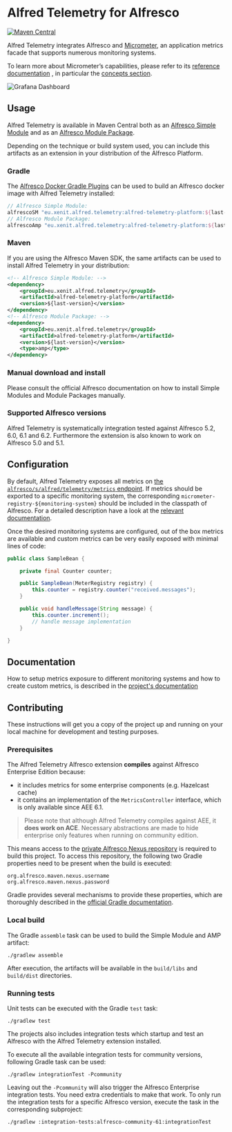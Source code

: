 # Alfred Telemetry for Alfresco

[![Maven Central](https://img.shields.io/maven-central/v/eu.xenit.alfred.telemetry/alfred-telemetry-platform.svg)](http://search.maven.org/#search%7Cga%7C1%7Cg%3A%22eu.xenit.alfred.telemetry%22%20AND%20a%3A%22alfred-telemetry-platform%22)

Alfred Telemetry integrates Alfresco and [Micrometer](https://micrometer.io/), an application metrics facade that
supports numerous monitoring systems.

To learn more about Micrometer’s capabilities, please refer to its [reference documentation](https://micrometer.io/docs)
, in particular the [concepts section](https://micrometer.io/docs/concepts).

![Grafana Dashboard](docs/images/grafanana.png)

## Usage

Alfred Telemetry is available in Maven Central both as an
[Alfresco Simple Module](https://docs.alfresco.com/6.1/concepts/dev-extensions-packaging-techniques-jar-files.html) and as an
[Alfresco Module Package](https://docs.alfresco.com/6.1/concepts/dev-extensions-packaging-techniques-amps.html).

Depending on the technique or build system used, you can include this artifacts as an extension in your
distribution of the Alfresco Platform.

### Gradle

The [Alfresco Docker Gradle Plugins](https://github.com/xenit-eu/alfresco-docker-gradle-plugin) can be
used to build an Alfresco docker image with Alfred Telemetry installed:

```groovy
// Alfresco Simple Module: 
alfrescoSM "eu.xenit.alfred.telemetry:alfred-telemetry-platform:${last-version}"
// Alfresco Module Package:
alfrescoAmp "eu.xenit.alfred.telemetry:alfred-telemetry-platform:${last-version}@amp"
```

### Maven

If you are using the Alfresco Maven SDK, the same artifacts can be used to install Alfred Telemetry
in your distribution:

```xml
<!-- Alfresco Simple Module: -->
<dependency>
    <groupId>eu.xenit.alfred.telemetry</groupId>
    <artifactId>alfred-telemetry-platform</artifactId>
    <version>${last-version}</version>
</dependency>
<!-- Alfresco Module Package: -->
<dependency>
    <groupId>eu.xenit.alfred.telemetry</groupId>
    <artifactId>alfred-telemetry-platform</artifactId>
    <version>${last-version}</version>
    <type>amp</type>
</dependency>
```

### Manual download and install
Please consult the official Alfresco documentation on how to install Simple Modules and Module Packages manually.

### Supported Alfresco versions

Alfred Telemetry is systematically integration tested against Alfresco 5.2, 6.0, 6.1 and 6.2.
Furthermore the extension is also known to work on Alfresco 5.0 and 5.1.


## Configuration

By default, Alfred Telemetry exposes all metrics on
[the `alfresco/s/alfred/telemetry/metrics` endpoint](docs/README.md#metrics-endpoint). If
metrics should be exported to a specific monitoring system, the corresponding
`micrometer-registry-${monitoring-system}` should be included in the classpath of Alfresco. For a detailed
description have a look at the [relevant documentation](docs/README.md#supported-monitoring-systems).

Once the desired monitoring systems are configured, out of the box metrics are available and custom
metrics can be very easily exposed with minimal lines of code:

```java
public class SampleBean {

    private final Counter counter;

    public SampleBean(MeterRegistry registry) {
        this.counter = registry.counter("received.messages");
    }

    public void handleMessage(String message) {
        this.counter.increment();
        // handle message implementation
    }

}
```

## Documentation

How to setup metrics exposure to different monitoring systems and how to create custom metrics, is described
in the [project's documentation](docs)


## Contributing

These instructions will get you a copy of the project up and running on your local machine for development and
testing purposes.

### Prerequisites

The Alfred Telemetry Alfresco extension **compiles** against Alfresco Enterprise Edition because:
* it includes metrics for some enterprise components (e.g. Hazelcast cache)
* it contains an implementation of the `MetricsController` interface, which is only available since AEE 6.1.

> Please note that although Alfred Telemetry compiles against AEE, it **does work on ACE**. Necessary abstractions
> are made to hide enterprise only features when running on community edition.

This means access to the [private Alfresco Nexus repository](https://artifacts.alfresco.com/nexus/content/groups/private)
is required to build this project. To access this repository, the following two Gradle properties need to
be present when the build is executed:

```properties
org.alfresco.maven.nexus.username
org.alfresco.maven.nexus.password
```

Gradle provides several mechanisms to provide these properties, which are thoroughly described in the
[official Gradle documentation](https://docs.gradle.org/current/userguide/build_environment.html#sec:gradle_configuration_properties).

### Local build

The Gradle `assemble` task can be used to build the Simple Module and AMP artifact:

```
./gradlew assemble
```

After execution, the artifacts will be available in the `build/libs` and `build/dist` directories.

### Running tests

Unit tests can be executed with the Gradle `test` task:

```
./gradlew test
```

The projects also includes integration tests which startup and test
an Alfresco with the Alfred Telemetry extension installed.

To execute all the available integration tests for community versions, following Gradle task can be used:

```
./gradlew integrationTest -Pcommunity
```

Leaving out the `-Pcommunity` will also trigger the Alfresco Enterprise integration tests. You need extra credentials to
make that work.
To only run the integration tests for a specific Alfresco version, execute the task in the corresponding subproject:

```
./gradlew :integration-tests:alfresco-community-61:integrationTest
```